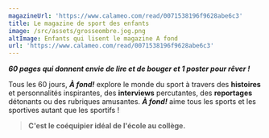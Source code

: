 ```yaml
---
magazineUrl: 'https://www.calameo.com/read/0071538196f9628abe6c3'
title: Le magazine de sport des enfants
image: /src/assets/grosseombre.jog.png
altImage: Enfants qui lisent le magazine A fond
url: 'https://www.calameo.com/read/0071538196f9628abe6c3'
---
```


***60 pages qui donnent envie de lire et de bouger et 1 poster pour rêver !***

Tous les 60 jours, ***À fond!*** explore le monde du sport à travers des **histoires** et personnalités inspirantes, des **interviews** percutantes, des **reportages** détonants ou des rubriques amusantes. ***À fond!*** aime tous les sports et les sportives autant que les sportifs !

> **C'est le coéquipier idéal de l'école au collège.**
